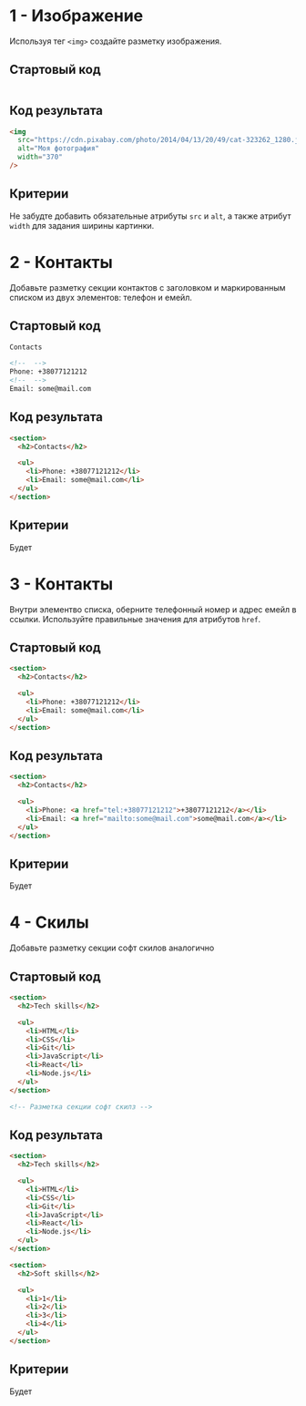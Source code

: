 # 1 - Изображение

Используя тег `<img>` создайте разметку изображения.

## Стартовый код

```html

```

## Код результата

```html
<img
  src="https://cdn.pixabay.com/photo/2014/04/13/20/49/cat-323262_1280.jpg"
  alt="Моя фотография"
  width="370"
/>
```

## Критерии

<!-- TODO: дадим абсолютную ссылку -->

Не забудте добавить обязательные атрибуты `src` и `alt`, а также атрибут `width` для задания ширины картинки.

# 2 - Контакты

<!-- TODO: Теория - там список без маркеров, обьяснить что это CSS -->

Добавьте разметку секции контактов с заголовком и маркированным списком из двух элементов: телефон и емейл.

## Стартовый код

```html
Contacts

<!--  -->
Phone: +38077121212
<!--  -->
Email: some@mail.com
```

## Код результата

```html
<section>
  <h2>Contacts</h2>

  <ul>
    <li>Phone: +38077121212</li>
    <li>Email: some@mail.com</li>
  </ul>
</section>
```

## Критерии

Будет

# 3 - Контакты

Внутри элементво списка, оберните телефонный номер и адрес емейл в ссылки. Используйте правильные значения для атрибутов `href`.

## Стартовый код

```html
<section>
  <h2>Contacts</h2>

  <ul>
    <li>Phone: +38077121212</li>
    <li>Email: some@mail.com</li>
  </ul>
</section>
```

## Код результата

```html
<section>
  <h2>Contacts</h2>

  <ul>
    <li>Phone: <a href="tel:+38077121212">+38077121212</a></li>
    <li>Email: <a href="mailto:some@mail.com">some@mail.com</a></li>
  </ul>
</section>
```

## Критерии

Будет

# 4 - Скилы

Добавьте разметку секции софт скилов аналогично

## Стартовый код

```html
<section>
  <h2>Tech skills</h2>

  <ul>
    <li>HTML</li>
    <li>CSS</li>
    <li>Git</li>
    <li>JavaScript</li>
    <li>React</li>
    <li>Node.js</li>
  </ul>
</section>

<!-- Разметка секции софт скилз -->
```

## Код результата

```html
<section>
  <h2>Tech skills</h2>

  <ul>
    <li>HTML</li>
    <li>CSS</li>
    <li>Git</li>
    <li>JavaScript</li>
    <li>React</li>
    <li>Node.js</li>
  </ul>
</section>

<section>
  <h2>Soft skills</h2>

  <ul>
    <li>1</li>
    <li>2</li>
    <li>3</li>
    <li>4</li>
  </ul>
</section>
```

## Критерии

Будет
